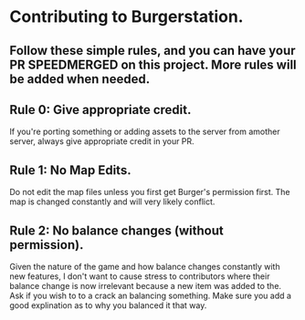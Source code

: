 # Contributing to Burgerstation.
## Follow these simple rules, and you can have your PR SPEEDMERGED on this project. More rules will be added when needed.

## Rule 0: Give appropriate credit.
If you're porting something or adding assets to the server from amother server, always give appropriate credit in your PR.

## Rule 1: No Map Edits.
Do not edit the map files unless you first get Burger's permission first. The map is changed constantly and will very likely conflict.

## Rule 2: No balance changes (without permission).
Given the nature of the game and how balance changes constantly with new features, I don't want to cause stress to contributors where their balance change is now irrelevant because a new item was added to the. Ask if you wish to to a crack an balancing something. Make sure you add a good explination as to why you balanced it that way.
